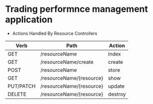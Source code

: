 # Trading performnce management application

- Actions Handled By Resource Controllers

| Verb | Path   | Action |
|------|--------|--------|
| GET  | /resourceName                  | index  |
| GET  | /resourceName/create           | create |
| POST | /resourceName                  | store  |
| GET  | /resourceName/{resource}       | show  |
| PUT/PATCH | /resourceName/{resource}  | update  |
| DELETE | /resourceName/{resource}     | destroy  |

